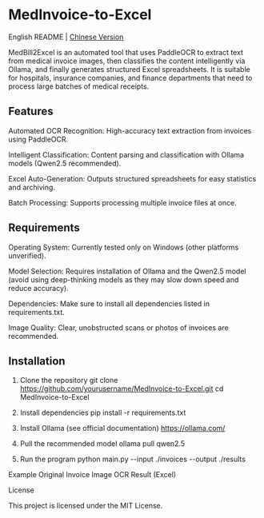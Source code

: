 # MedInvoice-to-Excel

English README | [Chinese Version](https://github.com/mengchunm/MedInvoice-to-Excel/blob/main/README.md)

MedBill2Excel is an automated tool that uses PaddleOCR to extract text from medical invoice images, then classifies the content intelligently via Ollama, and finally generates structured Excel spreadsheets.
It is suitable for hospitals, insurance companies, and finance departments that need to process large batches of medical receipts.

## Features

Automated OCR Recognition: High-accuracy text extraction from invoices using PaddleOCR.

Intelligent Classification: Content parsing and classification with Ollama models (Qwen2.5 recommended).

Excel Auto-Generation: Outputs structured spreadsheets for easy statistics and archiving.

Batch Processing: Supports processing multiple invoice files at once.

## Requirements

Operating System: Currently tested only on Windows (other platforms unverified).

Model Selection: Requires installation of Ollama and the Qwen2.5 model (avoid using deep-thinking models as they may slow down speed and reduce accuracy).

Dependencies: Make sure to install all dependencies listed in requirements.txt.

Image Quality: Clear, unobstructed scans or photos of invoices are recommended.

## Installation
1. Clone the repository
git clone https://github.com/yourusername/MedInvoice-to-Excel.git
cd MedInvoice-to-Excel

 2. Install dependencies
pip install -r requirements.txt

 3. Install Ollama (see official documentation)
 https://ollama.com/

 4. Pull the recommended model
ollama pull qwen2.5

 5. Run the program
python main.py --input ./invoices --output ./results

Example
Original Invoice Image	OCR Result (Excel)
	
License

This project is licensed under the MIT License.
